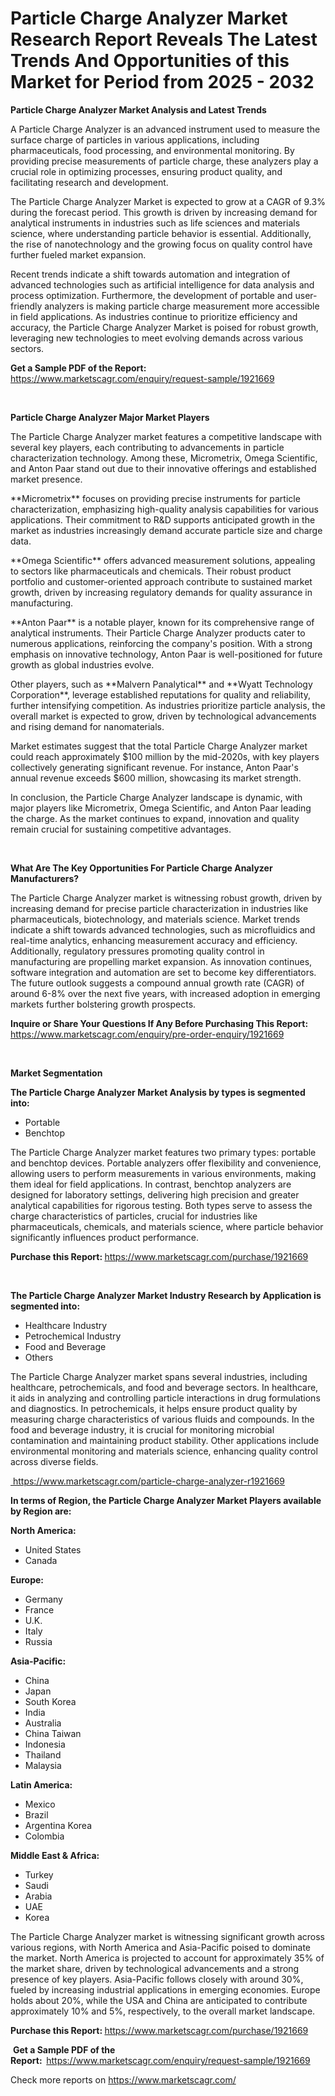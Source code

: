 <p><h1>Particle Charge Analyzer Market Research Report Reveals The Latest Trends And Opportunities of this Market for Period from 2025 - 2032</h1></p><p><strong>Particle Charge Analyzer Market Analysis and Latest Trends</strong></p>
<p><p>A Particle Charge Analyzer is an advanced instrument used to measure the surface charge of particles in various applications, including pharmaceuticals, food processing, and environmental monitoring. By providing precise measurements of particle charge, these analyzers play a crucial role in optimizing processes, ensuring product quality, and facilitating research and development.</p><p>The Particle Charge Analyzer Market is expected to grow at a CAGR of 9.3% during the forecast period. This growth is driven by increasing demand for analytical instruments in industries such as life sciences and materials science, where understanding particle behavior is essential. Additionally, the rise of nanotechnology and the growing focus on quality control have further fueled market expansion.</p><p>Recent trends indicate a shift towards automation and integration of advanced technologies such as artificial intelligence for data analysis and process optimization. Furthermore, the development of portable and user-friendly analyzers is making particle charge measurement more accessible in field applications. As industries continue to prioritize efficiency and accuracy, the Particle Charge Analyzer Market is poised for robust growth, leveraging new technologies to meet evolving demands across various sectors.</p></p>
<p><strong>Get a Sample PDF of the Report:&nbsp;</strong> <a href="https://www.marketscagr.com/enquiry/request-sample/1921669?utm_campaign=2239&utm_medium=2&utm_source=Github&utm_content=ia&utm_term=20022025&utm_id=particle-charge-analyzer">https://www.marketscagr.com/enquiry/request-sample/1921669</a></p>
<p>&nbsp;</p>
<p><strong>Particle Charge Analyzer Major Market Players</strong></p>
<p><p>The Particle Charge Analyzer market features a competitive landscape with several key players, each contributing to advancements in particle characterization technology. Among these, Micrometrix, Omega Scientific, and Anton Paar stand out due to their innovative offerings and established market presence.</p><p>**Micrometrix** focuses on providing precise instruments for particle characterization, emphasizing high-quality analysis capabilities for various applications. Their commitment to R&D supports anticipated growth in the market as industries increasingly demand accurate particle size and charge data.</p><p>**Omega Scientific** offers advanced measurement solutions, appealing to sectors like pharmaceuticals and chemicals. Their robust product portfolio and customer-oriented approach contribute to sustained market growth, driven by increasing regulatory demands for quality assurance in manufacturing.</p><p>**Anton Paar** is a notable player, known for its comprehensive range of analytical instruments. Their Particle Charge Analyzer products cater to numerous applications, reinforcing the company's position. With a strong emphasis on innovative technology, Anton Paar is well-positioned for future growth as global industries evolve.</p><p>Other players, such as **Malvern Panalytical** and **Wyatt Technology Corporation**, leverage established reputations for quality and reliability, further intensifying competition. As industries prioritize particle analysis, the overall market is expected to grow, driven by technological advancements and rising demand for nanomaterials.</p><p>Market estimates suggest that the total Particle Charge Analyzer market could reach approximately $100 million by the mid-2020s, with key players collectively generating significant revenue. For instance, Anton Paar's annual revenue exceeds $600 million, showcasing its market strength.</p><p>In conclusion, the Particle Charge Analyzer landscape is dynamic, with major players like Micrometrix, Omega Scientific, and Anton Paar leading the charge. As the market continues to expand, innovation and quality remain crucial for sustaining competitive advantages.</p></p>
<p>&nbsp;</p>
<p><strong>What Are The Key Opportunities For Particle Charge Analyzer Manufacturers?</strong></p>
<p><p>The Particle Charge Analyzer market is witnessing robust growth, driven by increasing demand for precise particle characterization in industries like pharmaceuticals, biotechnology, and materials science. Market trends indicate a shift towards advanced technologies, such as microfluidics and real-time analytics, enhancing measurement accuracy and efficiency. Additionally, regulatory pressures promoting quality control in manufacturing are propelling market expansion. As innovation continues, software integration and automation are set to become key differentiators. The future outlook suggests a compound annual growth rate (CAGR) of around 6-8% over the next five years, with increased adoption in emerging markets further bolstering growth prospects.</p></p>
<p><strong>Inquire or Share Your Questions If Any Before Purchasing This Report:</strong> <a href="https://www.marketscagr.com/enquiry/pre-order-enquiry/1921669?utm_campaign=2239&utm_medium=2&utm_source=Github&utm_content=ia&utm_term=20022025&utm_id=particle-charge-analyzer">https://www.marketscagr.com/enquiry/pre-order-enquiry/1921669</a></p>
<p>&nbsp;</p>
<p><strong>Market Segmentation</strong></p>
<p><strong>The Particle Charge Analyzer Market Analysis by types is segmented into:</strong></p>
<p><ul><li>Portable</li><li>Benchtop</li></ul></p>
<p><p>The Particle Charge Analyzer market features two primary types: portable and benchtop devices. Portable analyzers offer flexibility and convenience, allowing users to perform measurements in various environments, making them ideal for field applications. In contrast, benchtop analyzers are designed for laboratory settings, delivering high precision and greater analytical capabilities for rigorous testing. Both types serve to assess the charge characteristics of particles, crucial for industries like pharmaceuticals, chemicals, and materials science, where particle behavior significantly influences product performance.</p></p>
<p><strong>Purchase this Report:&nbsp;</strong><a href="https://www.marketscagr.com/purchase/1921669?utm_campaign=2239&utm_medium=2&utm_source=Github&utm_content=ia&utm_term=20022025&utm_id=particle-charge-analyzer">https://www.marketscagr.com/purchase/1921669</a></p>
<p>&nbsp;</p>
<p><strong>The Particle Charge Analyzer Market Industry Research by Application is segmented into:</strong></p>
<p><ul><li>Healthcare Industry</li><li>Petrochemical Industry</li><li>Food and Beverage</li><li>Others</li></ul></p>
<p><p>The Particle Charge Analyzer market spans several industries, including healthcare, petrochemicals, and food and beverage sectors. In healthcare, it aids in analyzing and controlling particle interactions in drug formulations and diagnostics. In petrochemicals, it helps ensure product quality by measuring charge characteristics of various fluids and compounds. In the food and beverage industry, it is crucial for monitoring microbial contamination and maintaining product stability. Other applications include environmental monitoring and materials science, enhancing quality control across diverse fields.</p></p>
<p><a href="https://www.marketscagr.com/particle-charge-analyzer-r1921669?utm_campaign=2239&utm_medium=2&utm_source=Github&utm_content=ia&utm_term=20022025&utm_id=particle-charge-analyzer">&nbsp;https://www.marketscagr.com/particle-charge-analyzer-r1921669</a></p>
<p><strong>In terms of Region, the Particle Charge Analyzer Market Players available by Region are:</strong></p>
<p>
    <p> <strong> North America: </strong>
        <ul>
            <li>United States</li>
            <li>Canada</li>
        </ul>
        </p> 
    <p> <strong> Europe: </strong>
        <ul>
            <li>Germany</li>
            <li>France</li>
            <li>U.K.</li>
            <li>Italy</li>
            <li>Russia</li>
        </ul>
        </p> 
    <p> <strong> Asia-Pacific: </strong>
        <ul>
            <li>China</li>
            <li>Japan</li>
            <li>South Korea</li>
            <li>India</li>
            <li>Australia</li>
            <li>China Taiwan</li>
            <li>Indonesia</li>
            <li>Thailand</li>
            <li>Malaysia</li>
        </ul>
        </p> 
    <p> <strong> Latin America: </strong>
        <ul>
            <li>Mexico</li>
            <li>Brazil</li>
            <li>Argentina Korea</li>
            <li>Colombia</li>
        </ul>
        </p> 
    <p> <strong> Middle East & Africa: </strong>
        <ul>
            <li>Turkey</li>
            <li>Saudi</li>
            <li>Arabia</li>
            <li>UAE</li>
            <li>Korea</li>
        </ul>
    </p>
    </p>
<p><p>The Particle Charge Analyzer market is witnessing significant growth across various regions, with North America and Asia-Pacific poised to dominate the market. North America is projected to account for approximately 35% of the market share, driven by technological advancements and a strong presence of key players. Asia-Pacific follows closely with around 30%, fueled by increasing industrial applications in emerging economies. Europe holds about 20%, while the USA and China are anticipated to contribute approximately 10% and 5%, respectively, to the overall market landscape.</p></p>
<p><strong>Purchase this Report: </strong><a href="https://www.marketscagr.com/purchase/1921669?utm_campaign=2239&utm_medium=2&utm_source=Github&utm_content=ia&utm_term=20022025&utm_id=particle-charge-analyzer">https://www.marketscagr.com/purchase/1921669</a></p>
<p>&nbsp;<strong>Get a Sample PDF of the Report:&nbsp;&nbsp;</strong><a href="https://www.marketscagr.com/enquiry/request-sample/1921669?utm_campaign=2239&utm_medium=2&utm_source=Github&utm_content=ia&utm_term=20022025&utm_id=particle-charge-analyzer">https://www.marketscagr.com/enquiry/request-sample/1921669</a></p>
<p><strong></strong></p>
<p>Check more reports on <a href="https://www.marketscagr.com/?utm_campaign=2239&utm_medium=2&utm_source=Github&utm_content=ia&utm_term=20022025&utm_id=particle-charge-analyzer">https://www.marketscagr.com/</a></p>